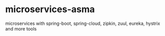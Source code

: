 # microservices-asma
microservices with spring-boot, spring-cloud, zipkin, zuul, eureka, hystrix and more tools 

